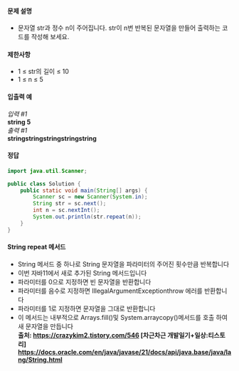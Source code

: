 #### 문제 설명
- 문자열 str과 정수 n이 주어집니다. str이 n번 반복된 문자열을 만들어 출력하는 코드를 작성해 보세요.

#### 제한사항
- 1 ≤ str의 길이 ≤ 10
- 1 ≤ n ≤ 5
  
#### 입출력 예<br>
*입력 #1*<br>
**string 5**<br>
*출력 #1*<br>
**stringstringstringstringstring**

#### 정답
```java
import java.util.Scanner;

public class Solution {
    public static void main(String[] args) {
        Scanner sc = new Scanner(System.in);
        String str = sc.next();
        int n = sc.nextInt();
        System.out.println(str.repeat(n));
    }
}
```

#### String repeat 메서드
- String 메서드 중 하나로 String 문자열을 파라미터의 주어진 횟수만큼 반복합니다
- 이번 자바11에서 새로 추가된 String 메서드입니다
- 파라미터를 0으로 지정하면 빈 문자열을 반환합니다
- 파라미터를 음수로 지정하면 IllegalArgumentExceptionthrow 에러를 반환합니다
- 파라미터를 1로 지정하면 문자열을 그대로 반환합니다
- 이 메서드는 내부적으로 Arrays.fill()및 System.arraycopy()메서드를 호출 하여 새 문자열을 만듭니다<br>
**출처: https://crazykim2.tistory.com/546 [차근차근 개발일기+일상:티스토리]** <br>
**https://docs.oracle.com/en/java/javase/21/docs/api/java.base/java/lang/String.html**
